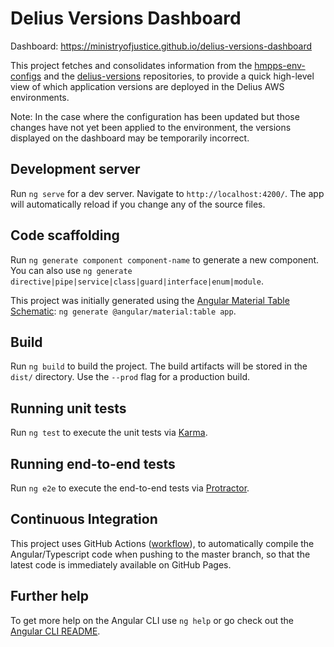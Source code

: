 # Delius Versions Dashboard

Dashboard: https://ministryofjustice.github.io/delius-versions-dashboard

This project fetches and consolidates information from the [hmpps-env-configs](https://github.com/ministryofjustice/hmpps-env-configs) and the [delius-versions](https://github.com/ministryofjustice/delius-versions) repositories,
to provide a quick high-level view of which application versions are deployed in the Delius AWS environments.

Note: In the case where the configuration has been updated but those changes have not yet been applied to the environment, the versions displayed on the dashboard may be temporarily incorrect.

## Development server

Run `ng serve` for a dev server. Navigate to `http://localhost:4200/`. The app will automatically reload if you change any of the source files.

## Code scaffolding

Run `ng generate component component-name` to generate a new component. You can also use `ng generate directive|pipe|service|class|guard|interface|enum|module`.

This project was initially generated using the [Angular Material Table Schematic](https://material.angular.io/guide/schematics#table-schematic): `ng generate @angular/material:table app`.

## Build

Run `ng build` to build the project. The build artifacts will be stored in the `dist/` directory. Use the `--prod` flag for a production build.

## Running unit tests

Run `ng test` to execute the unit tests via [Karma](https://karma-runner.github.io).

## Running end-to-end tests

Run `ng e2e` to execute the end-to-end tests via [Protractor](http://www.protractortest.org/).

## Continuous Integration

This project uses GitHub Actions ([workflow](.github/workflows/main.yml)), to automatically compile the Angular/Typescript code when pushing to the master branch, so that the latest code is immediately available on GitHub Pages.

## Further help

To get more help on the Angular CLI use `ng help` or go check out the [Angular CLI README](https://github.com/angular/angular-cli/blob/master/README.md).
